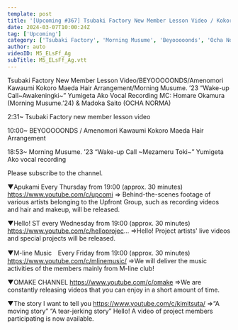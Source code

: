 ```yaml
---
template: post
title: '[Upcoming #367] Tsubaki Factory New Member Lesson Video / Kokoro Maeda Hair Arrangement / "Wake-up Call ~Mezameru Toki~" Yumigeta Ako Recording / MC: Homare Okamura, Madoka Saito'
date: 2024-03-07T10:00:24Z
tag: ['Upcoming']
category: ['Tsubaki Factory', 'Morning Musume', 'Beyooooonds', 'Ocha Norma']
author: auto 
videoID: M5_ELsFf_Ag
subTitle: M5_ELsFf_Ag.vtt
---
```

Tsubaki Factory New Member Lesson Video/BEYOOOOONDS/Amenomori Kawaumi Kokoro Maeda Hair Arrangement/Morning Musume. ’23 “Wake-up Call~Awakeningki~” Yumigeta Ako Vocal Recording MC: Homare Okamura (Morning Musume.’24) & Madoka Saito (OCHA NORMA)

2:31~ Tsubaki Factory new member lesson video

10:00~ BEYOOOOONDS / Amenomori Kawaumi Kokoro Maeda Hair Arrangement

18:53~ Morning Musume. ’23 “Wake-up Call ~Mezameru Toki~” Yumigeta Ako vocal recording

Please subscribe to the channel.

▼Apukami Every Thursday from 19:00 (approx. 30 minutes)
https://www.youtube.com/c/upcomi
⇒ Behind-the-scenes footage of various artists belonging to the Upfront Group, such as recording videos and hair and makeup, will be released.

▼Hello! ST every Wednesday from 19:00 (approx. 30 minutes)
https://www.youtube.com/c/helloprojec...
⇒Hello! Project artists' live videos and special projects will be released.

▼M-line Music　Every Friday from 19:00 (approx. 30 minutes)
https://www.youtube.com/c/mlinemusic/
⇒We will deliver the music activities of the members mainly from M-line club!

▼OMAKE CHANNEL
https://www.youtube.com/c/omake
⇒We are constantly releasing videos that you can enjoy in a short amount of time.

▼The story I want to tell you
https://www.youtube.com/c/kimitsuta/
⇒“A moving story” “A tear-jerking story” Hello! A video of project members participating is now available.